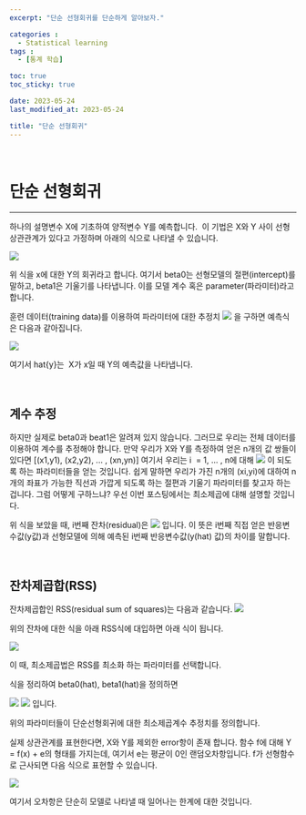 ```yaml
---
excerpt: "단순 선형회귀를 단순하게 알아보자."

categories :
  - Statistical learning
tags :
  - [통계 학습]

toc: true
toc_sticky: true

date: 2023-05-24
last_modified_at: 2023-05-24

title: "단순 선형회귀"
---
```

<br>

# 단순 선형회귀

---

하나의 설명변수 X에 기초하여 양적변수 Y를 예측합니다. 
이 기법은 X와 Y 사이 선형 상관관계가 있다고 가정하며 아래의 식으로 나타낼 수 있습니다.

![](https://blog.kakaocdn.net/dn/GbMwb/btr8T4eRmkI/MK7jKjD4ZDAF0TJUv0xokK/img.png)

위 식을 x에 대한 Y의 회귀라고 합니다. 여기서 beta0는 선형모델의 절편(intercept)를 말하고, beta1은 기울기를 나타냅니다. 이를 모델 계수 혹은 parameter(파라미터)라고 합니다.

훈련 데이터(training data)를 이용하여 파라미터에 대한 추정치 ![](https://blog.kakaocdn.net/dn/cXmqGj/btr8LLm3RYZ/vp9p3X5zryUNZDpDE773T1/img.png) 을 구하면 예측식은 다음과 같아집니다.

![](https://blog.kakaocdn.net/dn/SHGk5/btr8NCC9SzZ/EDt8nxU8RWFaTW4bKy9lK1/img.png)

여기서 hat{y}는  X가 x일 때 Y의 예측값을 나타냅니다.

<br>

## 계수 추정

하지만 실제로 beta0과 beat1은 알려져 있지 않습니다. 그러므로 우리는 전체 데이터를 이용하여 계수를 추정해야 합니다.
만약 우리가 X와 Y를 측정하여 얻은 n개의 값 쌍들이 있다면 \[(x1,y1), (x2,y2), ... , (xn,yn)\]
여기서 우리는 i  = 1, ... , n에 대해 ![](https://blog.kakaocdn.net/dn/bglGSp/btr8JkqBKYp/ZEdKpVkafvS6hclHR1fv2k/img.png) 이 되도록 하는 파라미터들을 얻는 것입니다.
쉽게 말하면 우리가 가진 n개의 (xi,yi)에 대하여 n개의 좌표가 가능한 직선과 가깝게 되도록 하는 절편과 기울기 파라미터를 찾고자 하는 겁니다. 그럼 어떻게 구하느냐? 우선 이번 포스팅에서는 최소제곱에 대해 설명할 것입니다.

위 식을 보았을 때, i번째 잔차(residual)은 ![](https://blog.kakaocdn.net/dn/cebkus/btr8Lik9G0s/VapaaNo0cVoRKVu7x1bAZk/img.png) 입니다. 이 뜻은 i번째 직접 얻은 반응변수값(y값)과 선형모델에 의해 예측된 i번째 반응변수값(y(hat) 값)의 차이를 말합니다.

<br>

## 잔차제곱합(RSS)

잔차제곱합인 RSS(residual sum of squares)는 다음과 같습니다.
![](https://blog.kakaocdn.net/dn/bS3uYA/btr8OWnV59K/pdP93u9NxpcYKJlB8wc2Jk/img.png)

위의 잔차에 대한 식을 아래 RSS식에 대입하면 아래 식이 됩니다.

![](https://blog.kakaocdn.net/dn/E6Z5e/btr8T4MII3K/PZIyTW91xuciTGHqtZiXJk/img.png)

이 때, 최소제곱법은 RSS를 최소화 하는 파라미터를 선택합니다.

식을 정리하여 beta0(hat), beta1(hat)을 정의하면

  ![](https://blog.kakaocdn.net/dn/4eCgo/btr8J3WwoEu/EZAt0HMnmpNIKACG4vzkqK/img.png) ![](https://blog.kakaocdn.net/dn/9WKgb/btr8J395YAU/3CEs1P8ldKjmV81A7UXR9k/img.png) 입니다.

위의 파라미터들이 단순선형회귀에 대한 최소제곱계수 추정치를 정의합니다.

실제 상관관계를 표현한다면, X와 Y를 제외한 error항이 존재 합니다.
함수 f에 대해 Y = f(x) + e의 형태를 가지는데, 여기서 e는 평균이 0인 랜덤오차항입니다.
f가 선형함수로 근사되면 다음 식으로 표현할 수 있습니다.

![](https://blog.kakaocdn.net/dn/rfiLJ/btr8MrosSX7/VV5wBIKSnI1eXCgwX4xD3K/img.png)

여기서 오차항은 단순히 모델로 나타낼 때 일어나는 한계에 대한 것입니다.

